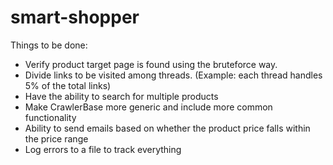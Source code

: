 smart-shopper
=============

Things to be done:

  - Verify product target page is found using the bruteforce way.
  - Divide links to be visited among threads. (Example: each thread handles 5% of the total links)
  - Have the ability to search for multiple products
  - Make CrawlerBase more generic and include more common functionality
  - Ability to send emails based on whether the product price falls within the price range
  - Log errors to a file to track everything

